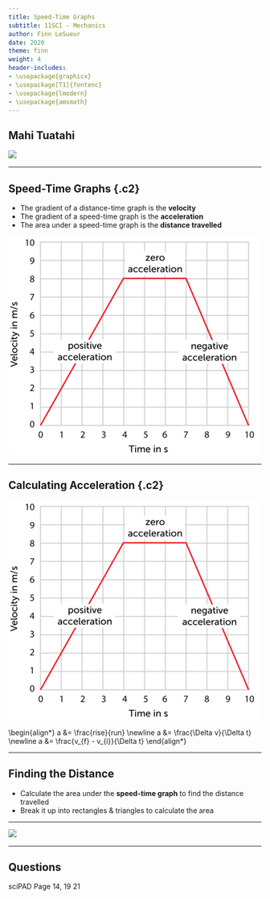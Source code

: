 ```yaml
---
title: Speed-Time Graphs
subtitle: 11SCI - Mechanics
author: Finn LeSueur
date: 2020
theme: finn
weight: 4
header-includes:
- \usepackage{graphicx}
- \usepackage[T1]{fontenc}
- \usepackage{lmodern}
- \usepackage{amsmath}
---
```


## Mahi Tuatahi

![](https://mathsmadeeasy.co.uk/wp-content/uploads/2020/07/Diatance-time.png)

---

## Speed-Time Graphs {.c2}

- The gradient of a distance-time graph is the __velocity__
- The gradient of a speed-time graph is the __acceleration__
- The area under a speed-time graph is the __distance travelled__

![](../assets/2-velocity-time-graph.png "Velocity-Time Graph")

---

## Calculating Acceleration {.c2}

![](../assets/2-velocity-time-graph.png)

\begin{align*}
    a &= \frac{rise}{run} \newline
    a &= \frac{\Delta v}{\Delta t} \newline
    a &= \frac{v_{f} - v_{i}}{\Delta t}
\end{align*}

---

## Finding the Distance

- Calculate the area under the __speed-time graph__ to find the distance travelled
- Break it up into rectangles & triangles to calculate the area

---

![](https://mathsmadeeasy.co.uk/wp-content/uploads/2020/07/Diatance-time.png)

---

## Questions

sciPAD Page 14, 19 21
